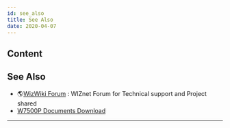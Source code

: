 ```yaml
---
id: see_also
title: See Also
date: 2020-04-07
---
```



## Content
## See Also

   * 🌎[WizWiki Forum](http://www.wizwiki.net/forum) : WIZnet Forum for Technical support and Project shared
   * [W7500P Documents Download]()

-----
